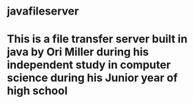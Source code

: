 # javafileserver
# This is a file transfer server built in java by Ori Miller during his independent study in computer science during his Junior year of high school
